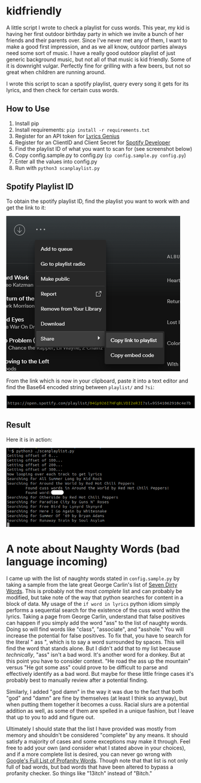 # kidfriendly
A little script I wrote to check a playlist for cuss words. This year, my kid is having her first outdoor birthday party in which we invite a bunch of her friends and their parents over. Since I've never met any of them, I want to make a good first impression, and as we all know, outdoor parties always need some sort of music. I have a really good outdoor playlist of just generic background music, but not all of that music is kid friendly. Some of it is downright vulgar. Perfectly fine for grilling with a few beers, but not so great when children are running around.

I wrote this script to scan a spotify playlist, query every song it gets for its lyrics, and then check for certain cuss words.

## How to Use

 1. Install pip
 2. Install requirements: `pip install -r requirements.txt`
 3. Register for an API token for [Lyrics Genius](https://genius.com/api-clients)
 4. Register for an ClientID and Client Secret for [Spotify Developer](https://developer.spotify.com/)
 5. Find the playlist ID of what you want to scan for (see screenshot below)
 6. Copy config.sample.py to config.py (`cp config.sample.py config.py`)
 7. Enter all the values into config.py
 8. Run with `python3 scanplaylist.py`


## Spotify Playlist ID

To obtain the spotify playlist ID, find the playlist you want to work with and get the link to it:

![Copy Link](img/spotify-copylink.png)

From the link which is now in your clipboard, paste it into a text editor and find the Base64 encoded string between `playlist/` and `?si`:

![Playlist ID](img/spotifyplaylist.png)

## Result

Here it is in action:

![Working](img/workingkidfriendly.png)

# A note about Naughty Words (bad language incoming)

I came up with the list of naughty words stated in `config.sample.py` by taking a sample from the late great George Carlin's list of [Seven Dirty Words](https://www.youtube.com/watch?v=kyBH5oNQOS0). This is probably not the most _complete_ list and can probably be modified, but take note of the way that python searches for content in a block of data. My usage of the `if word in lyrics` python idiom simply performs a sequential search for the existence of the cuss word within the lyrics. Taking a page from George Carlin, understand that false positives can happen if you simply add the word "ass" to the list of naughty words. Doing so will find words like "class", "associate", and "asshole." You will increase the potential for false positives. To fix that, you have to search for the literal " ass ", which is to say a word surrounded by spaces. This will find the word that stands alone. But I didn't add that to my list because _technically_, "ass" isn't a bad word. It's another word for a donkey. But at this point you have to consider context. "He road the ass up the mountain" versus "He got some ass" could prove to be difficult to parse and effectively identify as a bad word. But maybe for these little fringe cases it's probably best to manually review after a potential finding.

Similarly, I added "god damn" in the way it was due to the fact that both "god" and "damn" are fine by themselves (at least I think so anyway), but when putting them together it becomes a cuss. Racial slurs are a potential addition as well, as some of them are spelled in a unique fashion, but I leave that up to you to add and figure out.

Ultimately I should state that the list I have provided was mostly from memory and shouldn't be considered "complete" by any means. It should satisfy a majority of cases and some exceptions may make it through. Feel free to add your own (and consider what I stated above in your choices), and if a more complete list is desired, you can never go wrong with [Google's Full List of Profanity Words](https://github.com/coffee-and-fun/google-profanity-words). Though note that that list is not only full of bad words, but bad words that have been altered to bypass a profanity checker. So things like "13itch" instead of "Bitch."

